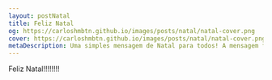 ```yaml
---
layout: postNatal
title: Feliz Natal
og: https://carloshmbtn.github.io/images/posts/natal/natal-cover.png
cover: https://carloshmbtn.github.io/images/posts/natal/natal-cover.png
metaDescription: Uma simples mensagem de Natal para todos! A mensagem foi publicada no Natal de 2020, mas vale para sempre.
---
```


Feliz Natal!!!!!!!!